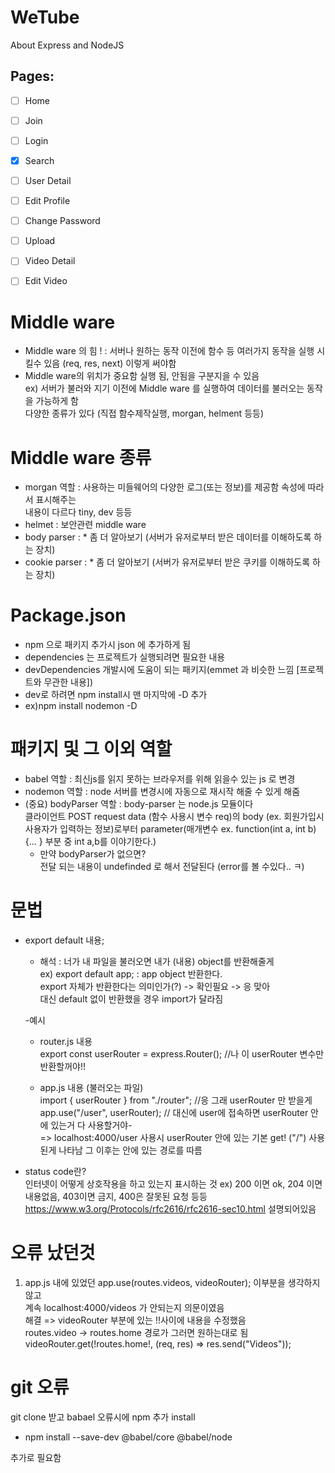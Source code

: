 # WeTube 

About Express and NodeJS  
 
 ## Pages:

- [ ] Home
- [ ] Join
- [ ] Login
- [x] Search
- [ ] User Detail
- [ ] Edit Profile
- [ ] Change Password
- [ ] Upload
- [ ] Video Detail
- [ ] Edit Video


# Middle ware

- Middle ware 의 힘 ! : 서버나 원하는 동작 이전에 함수 등 여러가지 동작을 실행 시킬수 있음 (req, res, next) 이렇게 써야함  
- Middle ware의 위치가 중요함 실행 됨, 안됨을 구분지을 수 있음  
ex) 서버가 불러와 지기 이전에 Middle ware 를 실행하여 데이터를 불러오는 동작을 가능하게 함  
다양한 종류가 있다 (직접 함수제작실행, morgan, helment 등등)  

# Middle ware 종류

- morgan 역할 : 사용하는 미들웨어의 다양한 로그(또는 정보)를 제공함 속성에 따라서 표시해주는   
내용이 다르다 tiny, dev 등등   
- helmet : 보안관련 middle ware  
- body parser : * 좀 더 알아보기 (서버가 유저로부터 받은 데이터를 이해하도록 하는 장치)  
- cookie parser : * 좀 더 알아보기 (서버가 유저로부터 받은 쿠키를 이해하도록 하는 장치)  

# Package.json

- npm 으로 패키지 추가시 json 에 추가하게 됨   
- dependencies 는 프로젝트가 실행되려면 필요한 내용  
- devDependencies 개발시에 도움이 되는 패키지(emmet 과 비슷한 느낌 [프로젝트와 무관한 내용])  
- dev로 하려면 npm install시 맨 마지막에 -D 추가   
- ex)npm install nodemon -D

# 패키지 및 그 이외 역할
- babel 역할 : 최신js를 읽지 못하는 브라우저를 위해 읽을수 있는 js 로 변경  
- nodemon 역할 : node 서버를 변경시에 자동으로 재시작 해줄 수 있게 해줌  
- (중요) bodyParser 역할 : body-parser 는 node.js 모듈이다  
  클라이언트 POST request data (함수 사용시 변수 req)의 body (ex. 회원가입시 사용자가 입력하는 정보)로부터 parameter(매개변수 ex. function(int a, int b){... } 부분 중 int a,b를 이야기한다.)
  - 만약 bodyParser가 없으면?   
    전달 되는 내용이 undefinded 로 해서 전달된다 (error를 볼 수있다.. ㅋ)  




# 문법 
  - export default 내용;  
    - 해석 : 너가 내 파일을 불러오면 내가 (내용) object를 반환해줄게   
    ex) export default app; : app object 반환한다.  
    export 자체가 반환한다는 의미인가(?) -> 확인필요 -> 응 맞아   
    대신 default 없이 반환했을 경우 import가 달라짐  

    -예시 
      - router.js 내용  
        export const userRouter = express.Router();  //나 이 userRouter 변수만 반환할꺼야!!   

      - app.js 내용 (불러오는 파일)  
        import { userRouter } from "./router";  //응 그래 userRouter 만 받을게  
        app.use("/user", userRouter); // 대신에 user에 접속하면 userRouter 안에 있는거 다 사용할거야-  
        => localhost:4000/user 사용시 userRouter 안에 있는 기본 get! ("/") 사용된게 나타남 그 이후는 안에 있는 경로를 따름  

  - status code란?  
    인터넷이 어떻게 상호작용을 하고 있는지 표시하는 것 
    ex) 200 이면 ok, 204 이면 내용없음, 403이면 금지, 400은 잘못된 요청 등등    
    https://www.w3.org/Protocols/rfc2616/rfc2616-sec10.html 설명되어있음  


# 오류 났던것 
1. app.js 내에 있었던 app.use(routes.videos, videoRouter); 이부분을 생각하지않고   
계속 localhost:4000/videos 가 안되는지 의문이였음     
해결 => videoRouter 부분에 있는 !!사이에 내용을 수정했음    
routes.video -> routes.home 경로가 그러면 원하는대로 됨   
videoRouter.get(!routes.home!, (req, res) => res.send("Videos"));    


# git 오류
git clone 받고 babael 오류시에 npm 추가 install   
- npm install --save-dev @babel/core @babel/node     

추가로 필요함

